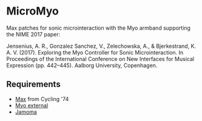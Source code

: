 # MicroMyo

Max patches for sonic microinteraction with the Myo armband supporting the NIME 2017 paper: 

Jensenius, A. R., Gonzalez Sanchez, V., Zelechowska, A., & Bjerkestrand, K. A. V. (2017). Exploring the Myo Controller for Sonic Microinteraction. In Proceedings of the International Conference on New Interfaces for Musical Expression (pp. 442–445). Aalborg University, Copenhagen.

## Requirements

- [Max](cycling74.com/products/maxmspjitter/) from Cycling '74
- [Myo external](https://github.com/JulesFrancoise/myo-for-max/) 
- [Jamoma](http://www.jamoma.org)
